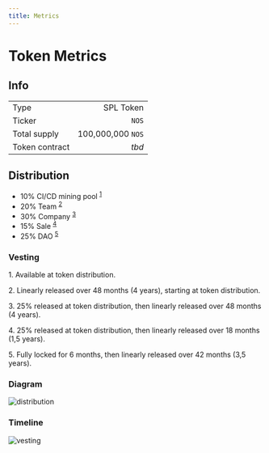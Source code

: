 ```yaml
---
title: Metrics
---
```


# Token Metrics

## Info

|||
| --- | ---: |
| Type | SPL Token |
| Ticker | `NOS` |
| Total supply | 100,000,000 `NOS` |
| Token contract | *tbd* |

## Distribution

- 10% CI/CD mining pool <sup>[1](#vesting3)</sup>
- 20% Team <sup>[2](#vesting2)</sup>
- 30% Company <sup>[3](#vesting3)</sup>
- 15% Sale <sup>[4](#vesting4)</sup>
- 25% DAO <sup>[5](#vesting5)</sup>

### Vesting

<a name="vesting1">1</a>. Available at token distribution.

<a name="vesting2">2</a>. Linearly released over 48 months (4 years), starting at token distribution. 

<a name="vesting4">3</a>. 25% released at token distribution, then linearly released over 48 months (4 years). 

<a name="vesting3">4</a>. 25% released at token distribution, then linearly released over 18 months (1,5 years).

<a name="vesting5">5</a>. Fully locked for 6 months, then linearly released over 42 months (3,5 years).

### Diagram

![distribution](~@assets/distribution.svg)

### Timeline

![vesting](~@assets/vesting.svg)
